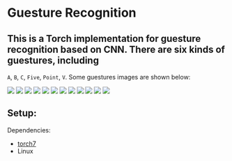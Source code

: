 # Guesture Recognition

## This is a Torch implementation for guesture recognition based on CNN. There are six kinds of guestures, including 
`A`, `B`, `C`, `Five`, `Point`, `V`. Some guestures images are shown below:

<img src="https://raw.githubusercontent.com/Felixmonkey/GuestureRecognition/images/A_1.png">
<img src="https://raw.githubusercontent.com/Felixmonkey/GuestureRecognition/images/A_2.png">
<img src="https://raw.githubusercontent.com/Felixmonkey/GuestureRecognition/images/B_293.png">
<img src="https://raw.githubusercontent.com/Felixmonkey/GuestureRecognition/images/B_300.png">
<img src="https://raw.githubusercontent.com/Felixmonkey/GuestureRecognition/images/C_116.png">
<img src="https://raw.githubusercontent.com/Felixmonkey/GuestureRecognition/images/C_117.png">
<img src="https://raw.githubusercontent.com/Felixmonkey/GuestureRecognition/images/F_205.png">
<img src="https://raw.githubusercontent.com/Felixmonkey/GuestureRecognition/images/F_212.png">
<img src="https://raw.githubusercontent.com/Felixmonkey/GuestureRecognition/images/P_95.png">
<img src="https://raw.githubusercontent.com/Felixmonkey/GuestureRecognition/images/P_102.png">
<img src="https://raw.githubusercontent.com/Felixmonkey/GuestureRecognition/images/V_90.png">
<img src="https://raw.githubusercontent.com/Felixmonkey/GuestureRecognition/images/V_96.png">

## Setup:

Dependencies:
* [torch7](https://github.com/torch/torch7)
* Linux

